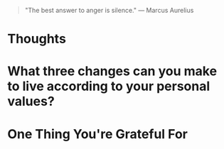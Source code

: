 
> \"The best answer to anger is silence.\" — Marcus Aurelius

# Thoughts

# What three changes can you make to live according to your personal values?

# One Thing You're Grateful For

